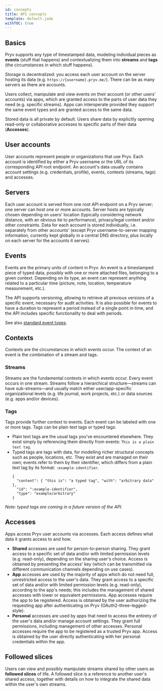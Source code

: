 ```yaml
---
id: concepts
title: API concepts
template: default.jade
withTOC: true
---
```



## Basics

Pryv supports any type of timestamped data, modeling individual pieces as **events** (stuff that happens) and contextualizing them into **streams** and **tags** (the circumstances in which stuff happens).

Storage is decentralized: you access each user account on the server hosting its data (e.g. `https://{username}.pryv.me/`). There can be as many servers as there are accounts.

Users collect, manipulate and view events on their account (or other users' accounts) via apps, which are granted access to the parts of user data they need (e.g. specific streams). Apps can interoperate provided they support the same event types and are granted access to the same data.

Stored data is all private by default. Users share data by explicitly opening read-only or collaborative accesses to specific parts of their data (**Accesses**).


## User accounts

User accounts represent people or organizations that use Pryv. Each account is identified by either a Pryv username or the URL of its corresponding API root endpoint. An account's data usually contains account settings (e.g. credentials, profile), events, contexts (streams, tags) and accesses.


## Servers

Each user account is served from one root API endpoint on a Pryv server; one server can host one or more accounts.
Server hosts are typically chosen depending on users' location (typically considering network distance, with an obvious tie to performance), privacy/legal context and/or other constraints. Data for each account is stored individually, i.e. separately from other accounts' (except Pryv username-to-server mapping information, currently kept globally in a central DNS directory, plus locally on each server for the accounts it serves).


## Events

Events are the primary units of content in Pryv. An event is a timestamped piece of typed data, possibly with one or more attached files, belonging to a given context. Depending on its type, an event can represent anything related to a particular time (picture, note, location, temperature measurement, etc.).

The API supports versioning, allowing to retrieve all previous versions of a specific event, necessary for audit activities. It is also possible for events to have a duration to represent a period instead of a single point in time, and the API includes specific functionality to deal with periods.

See also [standard event types](/event-types/#directory).


## Contexts

Contexts are the circumstances in which events occur. The context of an event is the combination of a stream and tags.


### Streams

Streams are the fundamental contexts in which events occur. Every event occurs in one stream. Streams follow a hierarchical structure—streams can have sub-streams—and usually match either user/app-specific organizational levels (e.g. life journal, work projects, etc.) or data sources (e.g. apps and/or devices).

<!-- TODO: See also [standard streams](/standard-structure/). -->


### Tags

Tags provide further context to events. Each event can be labeled with one or more tags. Tags can be plain text tags or typed tags:

- Plain text tags are the usual tags you've encountered elsewhere. They exist simply by referencing them directly from events: `This is a plain text tag`.
- Typed tags are tags with data, for modelling richer structural concepts such as people, locations, etc. They exist and are managed on their own; events refer to them by their identifier, which differs from a plain text tag by its format: `:example-identifier`.
  ```
  {
    "content": { "this is": "a typed tag", "with": "arbitrary data" },
    "id": ":example-identifier",
    "type": "example/arbitrary"
  }
  ```

*Note: typed tags are coming in a future version of the API.*

<!-- TODO: See also [standard tag types](#TODO). -->


## Accesses

Apps access Pryv user accounts via accesses. Each access defines what data it grants access to and how.

- **Shared** accesses are used for person-to-person sharing. They grant access to a specific set of data and/or with limited permission levels (e.g. read-only), depending on the sharing user's choice. Access is obtained by presenting the access' key (which can be transmitted via different communication channels depending on use cases).
- **App** accesses are used by the majority of apps which do not need full, unrestricted access to the user's data. They grant access to a specific set of data and/or with limited permission levels (e.g. read-only), according to the app's needs; this includes the management of shared accesses with lower or equivalent permissions. App accesses require the app to be registered. Access is obtained by the user authorizing the requesting app after authenticating on Pryv (OAuth2-three-legged-style).
- **Personal** accesses are used by apps that need to access the entirety of the user's data and/or manage account settings. They grant full permissions, including management of other accesses. Personal accesses require the app to be registered as a trusted Pryv app. Access is obtained by the user directly authenticating with her personal credentials within the app.

<!-- TODO: See also [registering your app](#TODO). -->


## Followed slices

Users can view and possibly manipulate streams shared by other users as **followed slices** of life. A followed slice is a reference to another user's shared access, together with details on how to integrate the shared data within the user's own streams.
